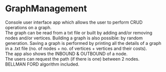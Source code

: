 # GraphManagement
 
Console user interface app which allows the user to perform CRUD operations on a graph. <br >
The graph can be read from a txt file or built by adding and/or removing nodes and/or vertices. Building a graph is also possible: by random generation. Saving a graph is performed by printing all the details of a graph in a .txt file (no. of nodes + no. of vertices + vertices and their costs).<br >
The app also shows the INBOUND & OUTBOUND of a node.<br >
The users can request the path (if there is one) between 2 nodes.<br >
BELLMAN FORD algorithm included.<br >
